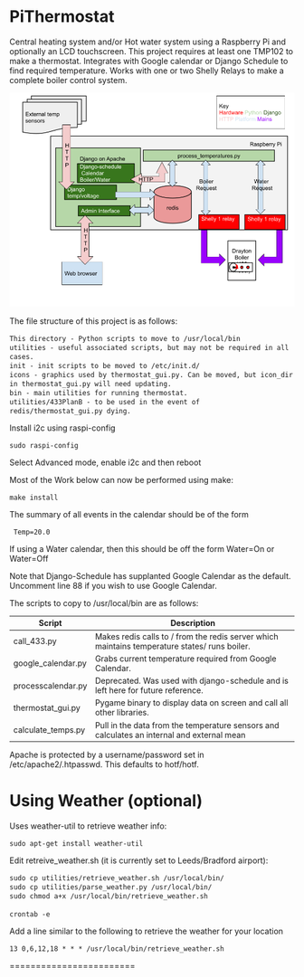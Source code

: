 PiThermostat
============


Central heating system and/or Hot water system using a Raspberry Pi and optionally an LCD touchscreen. This project requires at least one TMP102 to make a thermostat. Integrates with Google calendar or Django Schedule to find required temperature. Works with one or two Shelly Relays to make a complete boiler control system.

![](icons/pi_therm_process.png)

The file structure of this project is as follows:
     
    This directory - Python scripts to move to /usr/local/bin
    utilities - useful associated scripts, but may not be required in all cases.
    init - init scripts to be moved to /etc/init.d/
    icons - graphics used by thermostat_gui.py. Can be moved, but icon_dir in thermostat_gui.py will need updating.
    bin - main utilities for running thermostat.
    utilities/433PlanB - to be used in the event of redis/thermostat_gui.py dying.

Install i2c using raspi-config
 
    sudo raspi-config

Select Advanced mode, enable i2c and then reboot

Most of the Work below can now be performed using make:

    make install

The summary of all events in the calendar should be of the form 

     Temp=20.0

If using a Water calendar, then this should be off the form Water=On or Water=Off

Note that Django-Schedule has supplanted Google Calendar as the default. Uncomment line 88 if you wish to use Google Calendar.

The scripts to copy to /usr/local/bin are as follows:

| Script | Description |
| ------------- | ------------- |
| call_433.py | Makes redis calls to / from the redis server which maintains temperature states/ runs boiler. |
| google_calendar.py | Grabs current temperature required from Google Calendar. |
| processcalendar.py | Deprecated. Was used with django-schedule and is left here for future reference. |
| thermostat_gui.py | Pygame binary to display data on screen and call all other libraries. |
| calculate_temps.py | Pull in the data from the temperature sensors and calculates an internal and external mean |


Apache is protected by a username/password set in /etc/apache2/.htpasswd. This defaults to hotf/hotf.


Using Weather (optional)
========================

Uses weather-util to retrieve weather info:

    sudo apt-get install weather-util

Edit retreive_weather.sh (it is currently set to Leeds/Bradford airport):

    sudo cp utilities/retrieve_weather.sh /usr/local/bin/
    sudo cp utilities/parse_weather.py /usr/local/bin/
    sudo chmod a+x /usr/local/bin/retrieve_weather.sh

    crontab -e
Add a line similar to the following to retrieve the weather for your location

    13 0,6,12,18 * * * /usr/local/bin/retrieve_weather.sh
========================

